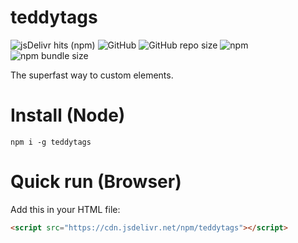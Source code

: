 # teddytags
![jsDelivr hits (npm)](https://img.shields.io/jsdelivr/npm/hd/teddytags?colorA=red&color=orange&label=jsdelivr%20hits)
![GitHub](https://img.shields.io/github/license/obnoxiousnerd/teddytags?colorA=blue&color=cyan)
![GitHub repo size](https://img.shields.io/github/repo-size/obnoxiousnerd/teddytags?colorA=purple&color=pink&label=code%20size)
![npm](https://img.shields.io/npm/v/teddytags?colorA=darkred&color=red)
![npm bundle size](https://img.shields.io/bundlephobia/min/teddytags?colorA=tomato&color=yellow&label=npm%20bundle)

The superfast way to custom elements.
# Install (Node)
```shell
npm i -g teddytags
```
# Quick run (Browser)
Add this in your HTML file:
```html
<script src="https://cdn.jsdelivr.net/npm/teddytags"></script>
```
